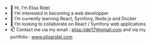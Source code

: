 - 👋 Hi, I’m Elisa Ridel
- 👀 I’m interested in becoming a web developper
- 🌱 I’m currently learning React, Symfony, Node.js and Docker
- 💞️ I’m looking to collaborate on React / Symfony web applications
- 📫 Contact me via my email : elisa.ridel17@gmail.com and via my portfolio : www.elisaridel.com

<!---
elisaridel/elisaridel is a ✨ special ✨ repository because its `README.md` (this file) appears on your GitHub profile.
You can click the Preview link to take a look at your changes.
--->
